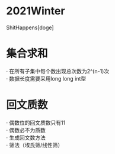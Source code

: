 # 2021Winter
ShitHappens[doge]
# 集合求和
· 在所有子集中每个数出现总次数为2^(n-1)次  
· 数据长度需要采用long long int型
# 回文质数
· 偶数位的回文质数只有11  
· 偶数必不为质数  
· 生成回文数方法  
· 筛法（埃氏筛/线性筛）
